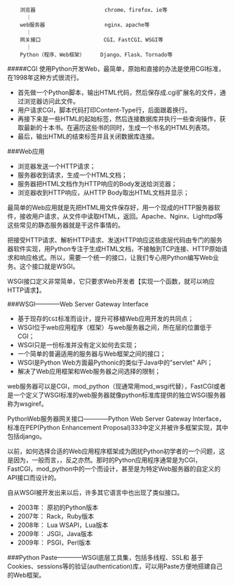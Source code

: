 ```
    浏览器                      chrome、firefox、ie等
      ｜
    web服务器                   nginx、apache等
      ｜
    网关接口                    CGI、FastCGI、WSGI等
      ｜
    Python（程序、Web框架）     Django、Flask、Tornado等
```
#####CGI
使用Python开发Web，最简单，原始和直接的办法是使用CGI标准，在1998年这种方式很流行。

- 首先做一个Python脚本，输出HTML代码，然后保存成.cgi扩展名的文件，通过浏览器访问此文件。
- 用户请求CGI，脚本代码打印Content-Type行，后面跟着换行。
- 再接下来是一些HTML的起始标签，然后连接数据库并执行一些查询操作，获取最新的十本书。在遍历这些书的同时，生成一个书名的HTML列表项。
- 最后，输出HTML的结束标签并且关闭数据库连接。


###Web应用
- 浏览器发送一个HTTP请求；
- 服务器收到请求，生成一个HTML文档；
- 服务器把HTML文档作为HTTP响应的Body发送给浏览器；
- 浏览器收到HTTP响应，从HTTP Body取出HTML文档并显示；

最简单的Web应用就是先把HTML用文件保存好，用一个现成的HTTP服务器软件，接收用户请求，从文件中读取HTML，返回。Apache、Nginx、Lighttpd等这些常见的静态服务器就是干这件事情的。

把接受HTTP请求、解析HTTP请求、发送HTTP响应这些底层代码由专门的服务器软件实现，用Python专注于生成HTML文档，不接触到TCP连接、HTTP原始请求和响应格式。所以，需要一个统一的接口，让我们专心用Python编写Web业务。这个接口就是WSGI。

WSGI接口定义非常简单，它只要求Web开发者【实现一个函数，就可以响应HTTP请求】。

###WSGI————Web Server Gateway Interface
- 基于现存的`CGI`标准而设计，提升可移植Web应用开发的共同点；
- WSGI位于web应用程序（框架）与web服务器之间，所在层的位置低于CGI；
- WSGI只是一份标准并没有定义如何去实现；
- 一个简单的普遍适用的服务器与Web框架之间的接口；
- WSGI是Python Web方面最Pythonic的类似于Java中的"servlet" API；
- 解决了Web应用框架和Web服务器之间选择的限制；

web服务器可以是CGI，mod_python（现通常用mod_wsgi代替），FastCGI或者是一个定义了WSGI标准的web服务器就像python标准库提供的独立WSGI服务器称为wsgiref。

PythonWeb服务器网关接口————Python Web Server Gateway Interface，标准在PEP(Python Enhancement Proposal)333中定义并被许多框架实现，其中包括django。

以前，如何选择合适的Web应用程序框架成为困扰Python初学者的一个问题，这是因为，一般而言，，反之亦然。那时的Python应用程序通常是为CGI，FastCGI，mod_python中的一个而设计，甚至是为特定Web服务器的自定义的API接口而设计的。

自从WSGI被开发出来以后，许多其它语言中也出现了类似接口。

- 2003年： 原初的Python版本
- 2007年： Rack，Ruby版本
- 2008年： Lua WSAPI，Lua版本
- 2009年： JSGI，Java版本
- 2009年： PSGI，Perl版本


###Python Paste————WSGI底层工具集，包括多线程、SSL和 基于Cookies、sessions等的验证(authentication)库，可以用Paste方便地搭建自己的Web框架。
